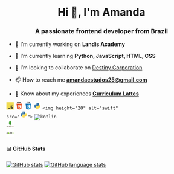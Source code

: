 <h1 align="center">Hi 👋, I'm Amanda</h1>
<h3 align="center">A passionate frontend developer from Brazil</h3>

- 🔭 I’m currently working on **Landis Academy**

- 🌱 I’m currently learning **Python, JavaScript, HTML, CSS**

- 👯 I’m looking to collaborate on [Destiny Corporation](https://github.com/Destiny-Corporation)

- 📫 How to reach me **amandaestudos25@gmail.com**

- 📄 Know about my experiences [**Curriculum Lattes**](http://lattes.cnpq.br/7162844542440669)
  
<code><img height="20" alt="javascript" src="https://raw.githubusercontent.com/devicons/devicon/master/icons/javascript/javascript-original.svg"></code>
<code><img height="20" alt="html" src="https://raw.githubusercontent.com/devicons/devicon/master/icons/html5/html5-original-wordmark.svg"></code>
<code><img height="20" alt="css" src="https://raw.githubusercontent.com/devicons/devicon/master/icons/css3/css3-original-wordmark.svg"></code>
<code><img height="20" alt="python" src="https://raw.githubusercontent.com/devicons/devicon/master/icons/python/python-original.svg"></code>
<code><img height="20" alt="swift" src="<code><img height="20" alt="python" src="https://raw.githubusercontent.com/devicons/devicon/master/icons/python/python-original.svg"></code>"></code>
<code><img height="20" alt="kotlin" src="https://www.vectorlogo.zone/logos/kotlinlang/kotlinlang-icon.svg"></code>    
<code><img height="20" alt="mongodb" src="https://raw.githubusercontent.com/devicons/devicon/master/icons/mongodb/mongodb-original-wordmark.svg"></code>  
<code><img height="20" alt="node.js" src="https://raw.githubusercontent.com/devicons/devicon/master/icons/nodejs/nodejs-original-wordmark.svg"></code>  


#### 📊 GitHub Stats

[![GitHub stats](https://github-readme-stats.vercel.app/api?username=amandavical&hide=stars&hide_title=true&include_all_commits=true&show_icons=true&count_private=true&theme=default)](https://github.com/anuraghazra/github-readme-stats)
[![GitHub language stats](https://github-readme-stats.vercel.app/api/top-langs/?username=amandavical&layout=compact&langs_count=4&theme=default)](https://github.com/anuraghazra/github-readme-stats)


